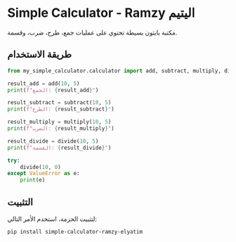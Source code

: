 # Simple Calculator - Ramzy اليتيم

مكتبة بايثون بسيطة تحتوي على عمليات جمع، طرح، ضرب، وقسمة.

## طريقة الاستخدام

```python
from my_simple_calculator.calculator import add, subtract, multiply, divide

result_add = add(10, 5)
print(f"الجمع: {result_add}")

result_subtract = subtract(10, 5)
print(f"الطرح: {result_subtract}")

result_multiply = multiply(10, 5)
print(f"الضرب: {result_multiply}")

result_divide = divide(10, 5)
print(f"القسمة: {result_divide}")

try:
    divide(10, 0)
except ValueError as e:
    print(e)
```

## التثبيت

لتثبيت الحزمة، استخدم الأمر التالي:

`pip install simple-calculator-ramzy-elyatim`


